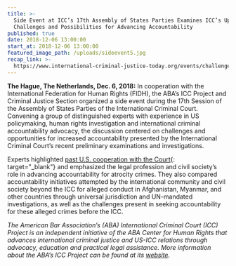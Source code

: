 ```yaml
---
title: >-
  Side Event at ICC’s 17th Assembly of States Parties Examines ICC’s Upcoming
  Challenges and Possibilities for Advancing Accountability
published: true
date: 2018-12-06 13:00:00
start_at: 2018-12-06 13:00:00
featured_image_path: /uploads/sideevent5.jpg
recap_link: >-
  https://www.international-criminal-justice-today.org/events/challenges-and-prospects-on-the-iccs-horizon-afghanistan-myanmar-more/
---
```


**The Hague, The Netherlands, Dec. 6, 2018:**&nbsp;In cooperation with the International Federation for Human Rights (FIDH), the ABA’s ICC Project and Criminal Justice Section organized a side event during the 17th Session of the Assembly of States Parties of the International Criminal Court. Convening a group of distinguished experts with experience in US policymaking, human rights investigation and international criminal accountability advocacy, the discussion centered on challenges and opportunities for increased accountability presented by the International Criminal Court’s recent preliminary examinations and investigations.&nbsp;

Experts highlighted&nbsp;[past U.S. cooperation with the Court](https://www.aba-icc.org/about-the-icc/the-us-icc-relationship/){: target="_blank"}&nbsp;and emphasized the legal profession and civil society’s role in advancing accountability for atrocity crimes. They also compared accountability initiatives attempted by the international community and civil society beyond the ICC for alleged conduct in Afghanistan, Myanmar, and other countries through universal jurisdiction and UN-mandated investigations, as well as the challenges present in seeking accountability for these alleged crimes before the ICC.

*The American Bar Association’s (ABA) International Criminal Court (ICC) Project is an independent initiative of the ABA Center for Human Rights that advances international criminal justice and US-ICC relations through advocacy, education and practical legal assistance. More information about the ABA’s ICC Project can be found at its&nbsp;[website](www.aba-icc.org).*